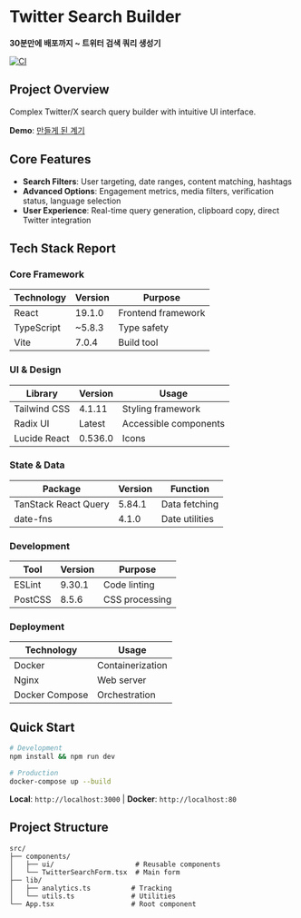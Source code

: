 # Twitter Search Builder
**30분만에 배포까지 ~ 트위터 검색 쿼리 생성기**

[![CI](https://github.com/baksohyeon/twitter_search/actions/workflows/ci.yaml/badge.svg)](https://github.com/baksohyeon/twitter_search/actions/workflows/ci.yaml)

## Project Overview
Complex Twitter/X search query builder with intuitive UI interface.

**Demo**: [만들게 된 계기](https://x.com/aguming_/status/1951797721137819962)

## Core Features
- **Search Filters**: User targeting, date ranges, content matching, hashtags
- **Advanced Options**: Engagement metrics, media filters, verification status, language selection
- **User Experience**: Real-time query generation, clipboard copy, direct Twitter integration

## Tech Stack Report

### Core Framework
| Technology | Version | Purpose |
|------------|---------|---------|
| React | 19.1.0 | Frontend framework |
| TypeScript | ~5.8.3 | Type safety |
| Vite | 7.0.4 | Build tool |

### UI & Design
| Library | Version | Usage |
|---------|---------|-------|
| Tailwind CSS | 4.1.11 | Styling framework |
| Radix UI | Latest | Accessible components |
| Lucide React | 0.536.0 | Icons |

### State & Data
| Package | Version | Function |
|---------|---------|----------|
| TanStack React Query | 5.84.1 | Data fetching |
| date-fns | 4.1.0 | Date utilities |

### Development
| Tool | Version | Purpose |
|------|---------|---------|
| ESLint | 9.30.1 | Code linting |
| PostCSS | 8.5.6 | CSS processing |

### Deployment
| Technology | Usage |
|------------|-------|
| Docker | Containerization |
| Nginx | Web server |
| Docker Compose | Orchestration |

## Quick Start
```bash
# Development
npm install && npm run dev

# Production
docker-compose up --build
```

**Local**: `http://localhost:3000` | **Docker**: `http://localhost:80`

## Project Structure
```
src/
├── components/
│   ├── ui/                    # Reusable components
│   └── TwitterSearchForm.tsx  # Main form
├── lib/
│   ├── analytics.ts          # Tracking
│   └── utils.ts              # Utilities
└── App.tsx                   # Root component
```
